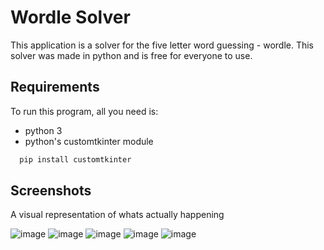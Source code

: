 
# Wordle Solver

This application is a solver for the five letter word guessing - wordle. This solver was made in python and is free for everyone to use.




## Requirements

To run this program, all you need is:

- python 3
- python's customtkinter module

```bash
  pip install customtkinter
```
## Screenshots

A visual representation of whats actually happening

![image](https://github.com/Shobthebob/Wordle-Solver/assets/77617762/3946eaee-a848-4eb5-8dea-0ef73b184eca)
![image](https://github.com/Shobthebob/Wordle-Solver/assets/77617762/dbab7a25-bd2a-4bec-b340-6dfaa3448758)
![image](https://github.com/Shobthebob/Wordle-Solver/assets/77617762/468e9b2f-db2c-4032-b5bc-d41b4b12a315)
![image](https://github.com/Shobthebob/Wordle-Solver/assets/77617762/72afcf0c-cdc5-4dee-a12f-691f0ca1bd1f)
![image](https://github.com/Shobthebob/Wordle-Solver/assets/77617762/818635fd-eafa-4a77-90a4-dd1bf8783518)




